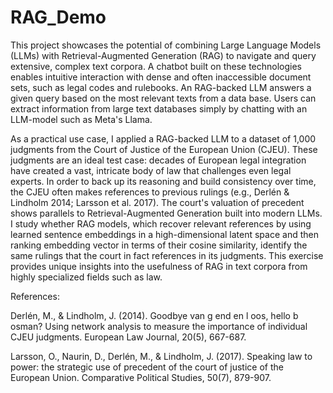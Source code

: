 # RAG_Demo

This project showcases the potential of combining Large Language Models (LLMs) with Retrieval-Augmented Generation (RAG) to navigate and query extensive, complex text corpora. A chatbot built on these technologies enables intuitive interaction with dense and often inaccessible document sets, such as legal codes and rulebooks. An RAG-backed LLM answers a given query based on the most relevant texts from a data base. Users can extract information from large text databases simply by chatting with an LLM-model such as Meta's Llama.

As a practical use case, I applied a RAG-backed LLM to a dataset of 1,000 judgments from the Court of Justice of the European Union (CJEU). These judgments are an ideal test case: decades of European legal integration have created a vast, intricate body of law that challenges even legal experts. In order to back up its reasoning and build consistency over time, the CJEU often makes references to previous rulings (e.g., Derlén & Lindholm 2014; Larsson et al. 2017). The court's valuation of precedent shows parallels to Retrieval-Augmented Generation built into modern LLMs. I study whether RAG models, which recover relevant references by using learned sentence embeddings in a high-dimensional latent space and then ranking embedding vector in terms of their cosine similarity, identify the same rulings that the court in fact references in its judgments. This exercise provides unique insights into the usefulness of RAG in text corpora from highly specialized fields such as law.

References: 

Derlén, M., & Lindholm, J. (2014). Goodbye van g end en l oos, hello b osman? Using network analysis to measure the importance of individual CJEU judgments. European Law Journal, 20(5), 667-687.

Larsson, O., Naurin, D., Derlén, M., & Lindholm, J. (2017). Speaking law to power: the strategic use of precedent of the court of justice of the European Union. Comparative Political Studies, 50(7), 879-907.
